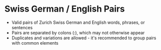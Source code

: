 # Swiss German / English Pairs

* Valid pairs of Zurich Swiss German and English words, phrases, or sentences
* Pairs are separated by colons (:), which may not otherwise appear
* Duplicates and variations are allowed - it's recommended to group pairs with common elements


